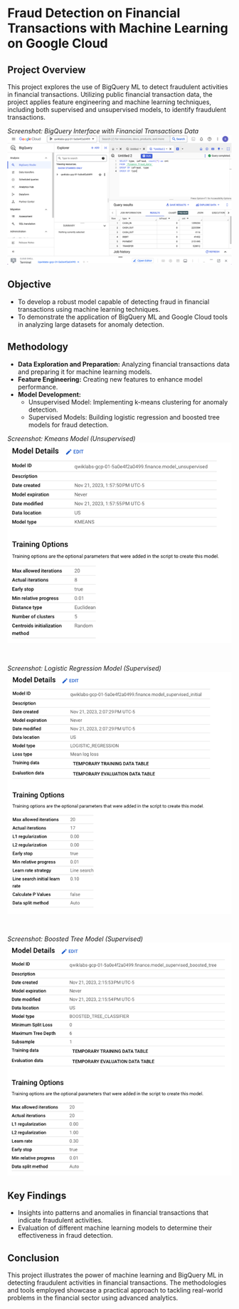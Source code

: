 # Fraud Detection on Financial Transactions with Machine Learning on Google Cloud

## Project Overview
This project explores the use of BigQuery ML to detect fraudulent activities in financial transactions. Utilizing public financial transaction data, the project applies feature engineering and machine learning techniques, including both supervised and unsupervised models, to identify fraudulent transactions.

_Screenshot: BigQuery Interface with Financial Transactions Data_
![BigQuery Data Overview](Screenshots/bigquery_data_overview.png)


## Objective
 - To develop a robust model capable of detecting fraud in financial transactions using machine learning techniques.
 - To demonstrate the application of BigQuery ML and Google Cloud tools in analyzing large datasets for anomaly detection.

## Methodology
 - **Data Exploration and Preparation:** Analyzing financial transactions data and preparing it for machine learning models.
 - **Feature Engineering:** Creating new features to enhance model performance.
 - **Model Development:**
	 - Unsupervised Model: Implementing k-means clustering for anomaly detection.
	 - Supervised Models: Building logistic regression and boosted tree models for fraud detection.
 
_Screenshot: Kmeans Model (Unsupervised)_
![Kmeans Model Evaluation](/Screenshots/kmeans-model.png)

<br>

_Screenshot: Logistic Regression Model (Supervised)_
![Logistic Regression Model Evaluation](Screenshots/logistic-regression-model.png)

<br>

_Screenshot: Boosted Tree Model (Supervised)_
![Boosted Tree Model Evaluation](Screenshots/boosted-tree-classifier-model.png)


## Key Findings
 - Insights into patterns and anomalies in financial transactions that indicate fraudulent activities.
 - Evaluation of different machine learning models to determine their effectiveness in fraud detection.

## Conclusion
This project illustrates the power of machine learning and BigQuery ML in detecting fraudulent activities in financial transactions. The methodologies and tools employed showcase a practical approach to tackling real-world problems in the financial sector using advanced analytics.
